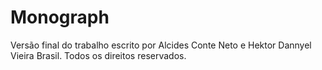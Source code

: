 # Monograph

Versão final do trabalho escrito por Alcides Conte Neto e Hektor Dannyel Vieira Brasil. Todos os direitos reservados. 
